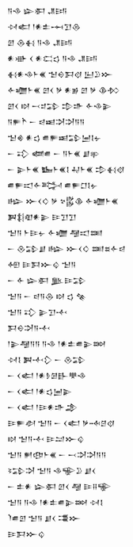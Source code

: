 <div class='block'>
<div class='line'>𒀀𒈾 𒇽𒀳 𒂗𒅀</div>
<div class='line'>𒀴𒅗 𒁹𒀭𒉺𒆰𒋛𒁲</div>
<div class='line'>𒇻 𒁲𒈬 𒀀𒈾 𒂗𒅀</div>
<div class='line'>𒀭𒀝 𒌋 𒀭𒀫𒌓 𒀀𒈾 𒂗𒅀</div>
<div class='line'>𒈬𒀭𒈾𒈨𒌍 𒈠𒀪𒁕𒋼 𒌨𒊒𒁍</div>
<div class='line'>𒅆𒁾𒈨𒌍 𒇻𒌋 𒃻 𒀭𒂊 𒇻 𒃻 𒆠𒁴</div>
<div class='line'>𒇻𒌋 𒊭 𒁁𒄑𒁉 𒄠𒈥 𒅆𒈾𒉌</div>
<div class='line'>𒀀𒊓𒋻 𒀸 𒁀𒀜𒋫𒋫𒀀𒀀</div>
<div class='line'>𒈠𒄯 𒀭𒌓 𒌑𒊓𒀜𒁉𒅁𒋙𒉡</div>
<div class='line'>𒀸 𒃾 𒅘𒌑 𒀸 𒀀𒈨𒌍 𒋗𒉀</div>
<div class='line'>𒀸 𒉌𒈨𒌍 𒋁𒈨𒌍𒋙 𒄷𒈨𒌍 𒄠𒈬𒋼</div>
<div class='line'>𒌑𒊓𒀊𒅆𒅋 𒌑𒊓𒆸𒋙𒉡</div>
<div class='line'>𒈗 𒁍𒌋𒄭 𒃻 𒆳𒌵𒆠 𒅆𒁾𒈨𒌍</div>
<div class='line'>𒀉𒈭𒊏𒀭𒉌 𒄿𒋛𒋛</div>
<div class='line'>𒈠𒀀 𒈨𒄿𒉡 𒅆𒁾 𒆷𒀊𒌅</div>
<div class='line'>𒀸 𒊮𒁉𒋗 𒈗 𒁍𒌋𒄭 𒌅𒊺𒅆𒁀</div>
<div class='line'>𒅇 𒄿𒁕𒁍𒌒 𒈠𒀀</div>
<div class='line'>𒀸 𒅆 𒇽𒀳 𒆥𒄿𒁉</div>
<div class='line'>𒈠𒀀 𒀸 𒁀𒀀𒁲 𒊭 𒌓 𒆚</div>
<div class='line'>𒈠𒀀 𒃾 𒉌𒋛𒋾</div>
<div class='line'>𒁕𒀪𒋫𒀀𒋾</div>
<div class='line'>𒁹𒉌𒆷𒀀𒀀 𒀀𒈾 𒁹𒀭𒉺𒌑𒉌𒇷</div>
<div class='line'>𒀴𒋙 𒀉𒋾𒁷 𒀸 𒊮𒁉</div>
<div class='line'>𒀸 𒌋𒅗 𒁹𒀭𒊩𒌆𒃲𒋧𒈾</div>
<div class='line'>𒀸 𒌋𒅗 𒁹𒀭𒌓𒅁𒉌</div>
<div class='line'>𒀸 𒌋𒅗 𒁹𒄿𒀭𒈥𒂁</div>
<div class='line'>𒄿𒊓𒀠 𒈠𒀀 𒀸 𒌋𒅗 𒃻𒁄𒆪𒋼</div>
<div class='line'>𒊭 𒈠𒀀𒋾 𒄿𒁺𒁍𒌒</div>
<div class='line'>𒈠𒀀 𒂍𒂦𒈨𒌍 𒀸 𒁁𒋫𒋫𒀀𒀀</div>
<div class='line'>𒂟𒁉𒋫 𒈠𒀀 𒈾𒊍𒊒 𒋗𒌋</div>
<div class='line'>𒀸 𒉺𒀭 𒇽𒀳 𒇻𒌋 𒆷 𒄿𒍝𒊍</div>
<div class='line'>𒈠𒀀 𒀀𒈾 𒁹𒀭𒉺𒌑𒉌𒇷 𒀴𒋙</div>
<div class='line'>𒇺𒌑𒇻 𒈠𒀀 𒋗𒌋 𒃮𒁍</div>
<div class='line'>𒄿𒁕𒁍𒌒</div>
</div>